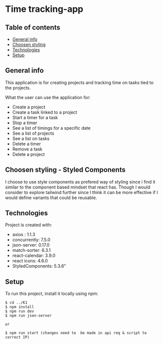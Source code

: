 # Time tracking-app

## Table of contents

- [General info](#general-info)
- [Choosen styling](#choosen-styling)
- [Technologies](#technologies)
- [Setup](#setup)

## General info

This application is for creating projects and tracking time on tasks tied to the projects.

What the user can use the application for:

- Create a project
- Create a task linked to a project
- Start a timer for a task
- Stop a timer
- See a list of timings for a specific date
- See a list of projects
- See a list on tasks
- Delete a timer
- Remove a task
- Delete a project

## Choosen styling - Styled Components

I choose to use style components as prefered way of styling since i find it similar to the component based mindset that react has.
Though I would consider to explore tailwind further since I think it can be more effective if I would define variants that could be reusable.

## Technologies

Project is created with:

- axios : 1.1.3
- concurrently: 7.5.0
- json-server: 0.17.0
- match-sorter: 6.3.1
- react-calendar: 3.9.0
- react icons: 4.6.0
- StyledComponents: 5.3.6"

## Setup

To run this project, install it locally using npm:

```
$ cd ../K1
$ npm install
$ npm run dev
$ npm run json-server

or

$ npm run start (changes need to  be made in api req & script to correct IP)

```

